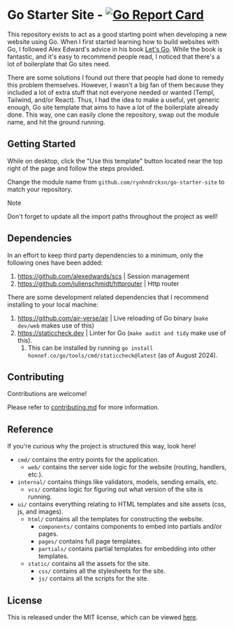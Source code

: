 # Go Starter Site - [![Go Report Card](https://goreportcard.com/badge/github.com/rynhndrcksn/go-starter-site)](https://goreportcard.com/report/github.com/rynhndrcksn/go-starter-site)

This repository exists to act as a good starting point when developing a new website using Go.
When I first started learning how to build websites with Go, I followed Alex Edward's advice in his book [Let's Go](https://lets-go.alexedwards.net).
While the book is fantastic, and it's easy to recommend people read, I noticed that there's a lot of boilerplate that Go sites need.

There are some solutions I found out there that people had done to remedy this problem themselves.
However, I wasn't a big fan of them because they included a lot of extra stuff that not everyone needed or wanted (Templ, Tailwind, and/or React).
Thus, I had the idea to make a useful, yet generic enough, Go site template that aims to have a lot of the boilerplate already done.
This way, one can easily clone the repository, swap out the module name, and hit the ground running.

## Getting Started

While on desktop, click the "Use this template" button located near the top right of the page and follow the steps provided.

Change the module name from `github.com/rynhndrcksn/go-starter-site` to match your repository.

> [!NOTE]
> Don't forget to update all the import paths throughout the project as well!

## Dependencies

In an effort to keep third party dependencies to a minimum, only the following ones have been added:

1. https://github.com/alexedwards/scs | Session management
2. https://github.com/julienschmidt/httprouter | Http router

There are some development related dependencies that I recommend installing to your local machine:

1. https://github.com/air-verse/air | Live reloading of Go binary (`make dev/web` makes use of this)
2. https://staticcheck.dev | Linter for Go (`make audit and tidy` make use of this).
   1. This can be installed by running `go install honnef.co/go/tools/cmd/staticcheck@latest` (as of August 2024).

## Contributing

Contributions are welcome!

Please refer to [contributing.md](contributing.md) for more information.

## Reference

If you're curious why the project is structured this way, look here!

- `cmd/` contains the entry points for the application.
    - `web/` contains the server side logic for the website (routing, handlers, etc.).
- `internal/` contains things like validators, models, sending emails, etc.
    - `vcs/` contains logic for figuring out what version of the site is running.
- `ui/` contains everything relating to HTML templates and site assets (css, js, and images).
    - `html/` contains all the templates for constructing the website.
        - `components/` contains components to embed into partials and/or pages.
        - `pages/` contains full page templates.
        - `partials/` contains partial templates for embedding into other templates.
    - `static/` contains all the assets for the site.
        - `css/` contains all the stylesheets for the site.
        - `js/` contains all the scripts for the site.

## License

This is released under the MIT license, which can be viewed [here](LICENSE).
